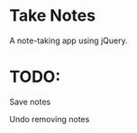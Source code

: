 Take Notes
==========

A note-taking app using jQuery.

TODO:
=====

Save notes

Undo removing notes
